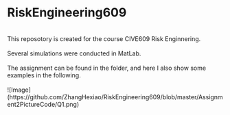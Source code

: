 # RiskEngineering609
<br>
This reposotory is created for the course CIVE609 Risk Enginnering.<br><br>
Several simulations were conducted in MatLab.<br><br>
The assignment can be found in the folder, and here I also show some examples in the following.<br><br>
![Image](https://github.com/ZhangHexiao/RiskEngineering609/blob/master/Assignment2PictureCode/Q1.png)
